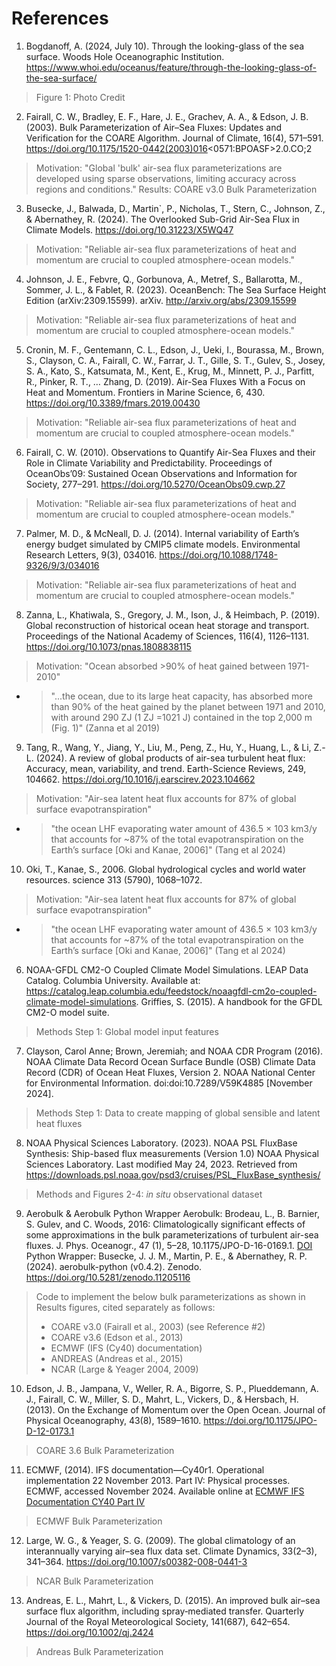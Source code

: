 # References

1) Bogdanoff, A. (2024, July 10). Through the looking-glass of the sea surface. Woods Hole Oceanographic Institution. https://www.whoi.edu/oceanus/feature/through-the-looking-glass-of-the-sea-surface/ 
> Figure 1: Photo Credit

2) Fairall, C. W., Bradley, E. F., Hare, J. E., Grachev, A. A., & Edson, J. B. (2003). Bulk Parameterization of Air–Sea Fluxes: Updates and Verification for the COARE Algorithm. Journal of Climate, 16(4), 571–591. https://doi.org/10.1175/1520-0442(2003)016<0571:BPOASF>2.0.CO;2
> Motivation: "Global 'bulk' air-sea flux parameterizations are developed using sparse observations, limiting accuracy across regions and conditions."
> Results: COARE v3.0 Bulk Parameterization

3) Busecke, J., Balwada, D., Martin`, P., Nicholas, T., Stern, C., Johnson, Z., & Abernathey, R. (2024). The Overlooked Sub-Grid Air-Sea Flux in Climate Models. https://doi.org/10.31223/X5WQ47
> Motivation: "Reliable air-sea flux parameterizations of heat and momentum are crucial to coupled atmosphere-ocean models."

4) Johnson, J. E., Febvre, Q., Gorbunova, A., Metref, S., Ballarotta, M., Sommer, J. L., & Fablet, R. (2023). OceanBench: The Sea Surface Height Edition (arXiv:2309.15599). arXiv. http://arxiv.org/abs/2309.15599
> Motivation: "Reliable air-sea flux parameterizations of heat and momentum are crucial to coupled atmosphere-ocean models."

5) Cronin, M. F., Gentemann, C. L., Edson, J., Ueki, I., Bourassa, M., Brown, S., Clayson, C. A., Fairall, C. W., Farrar, J. T., Gille, S. T., Gulev, S., Josey, S. A., Kato, S., Katsumata, M., Kent, E., Krug, M., Minnett, P. J., Parfitt, R., Pinker, R. T., … Zhang, D. (2019). Air-Sea Fluxes With a Focus on Heat and Momentum. Frontiers in Marine Science, 6, 430. https://doi.org/10.3389/fmars.2019.00430
> Motivation: "Reliable air-sea flux parameterizations of heat and momentum are crucial to coupled atmosphere-ocean models."

6) Fairall, C. W. (2010). Observations to Quantify Air-Sea Fluxes and their Role in Climate Variability and Predictability. Proceedings of OceanObs’09: Sustained Ocean Observations and Information for Society, 277–291. https://doi.org/10.5270/OceanObs09.cwp.27
> Motivation: "Reliable air-sea flux parameterizations of heat and momentum are crucial to coupled atmosphere-ocean models."

7) Palmer, M. D., & McNeall, D. J. (2014). Internal variability of Earth’s energy budget simulated by CMIP5 climate models. Environmental Research Letters, 9(3), 034016. https://doi.org/10.1088/1748-9326/9/3/034016
> Motivation: "Reliable air-sea flux parameterizations of heat and momentum are crucial to coupled atmosphere-ocean models."

8) Zanna, L., Khatiwala, S., Gregory, J. M., Ison, J., & Heimbach, P. (2019). Global reconstruction of historical ocean heat storage and transport. Proceedings of the National Academy of Sciences, 116(4), 1126–1131. https://doi.org/10.1073/pnas.1808838115  
> Motivation: "Ocean absorbed >90% of heat gained between 1971-2010"
- >"...the ocean, due to its large heat capacity, has absorbed more than 90% of the heat gained by the planet between 1971 and 2010, with around 290 ZJ (1 ZJ =1021 J) contained in the top 2,000 m (Fig. 1)" (Zanna et al 2019)

9) Tang, R., Wang, Y., Jiang, Y., Liu, M., Peng, Z., Hu, Y., Huang, L., & Li, Z.-L. (2024). A review of global products of air-sea turbulent heat flux: Accuracy, mean, variability, and trend. Earth-Science Reviews, 249, 104662. https://doi.org/10.1016/j.earscirev.2023.104662
> Motivation: "Air-sea latent heat flux accounts for 87% of global surface evapotranspiration"
- >"the ocean LHF evaporating water amount of 436.5 × 103 km3/y that accounts for ~87% of the total evapotranspiration on the Earth’s surface [Oki and Kanae, 2006]" (Tang et al 2024)

10) Oki, T., Kanae, S., 2006. Global hydrological cycles and world water resources. science 313 (5790), 1068–1072.
> Motivation: "Air-sea latent heat flux accounts for 87% of global surface evapotranspiration"
- >"the ocean LHF evaporating water amount of 436.5 × 103 km3/y that accounts for ~87% of the total evapotranspiration on the Earth’s surface [Oki and Kanae, 2006]" (Tang et al 2024)

6) NOAA-GFDL CM2-O Coupled Climate Model Simulations. LEAP Data Catalog. Columbia University. Available at: https://catalog.leap.columbia.edu/feedstock/noaagfdl-cm2o-coupled-climate-model-simulations.
Griffies, S. (2015). A handbook for the GFDL CM2-O model suite.
> Methods Step 1: Global model input features 
   
7) Clayson, Carol Anne; Brown, Jeremiah; and NOAA CDR Program (2016). NOAA Climate Data Record Ocean Surface Bundle (OSB) Climate Data Record (CDR) of Ocean Heat Fluxes, Version 2. NOAA National Center for Environmental Information. doi:doi:10.7289/V59K4885 [November 2024].
> Methods Step 1: Data to create mapping of global sensible and latent heat fluxes

8) NOAA Physical Sciences Laboratory. (2023). NOAA PSL FluxBase Synthesis: Ship-based flux measurements (Version 1.0) NOAA Physical Sciences Laboratory. Last modified May 24, 2023. Retrieved from https://downloads.psl.noaa.gov/psd3/cruises/PSL_FluxBase_synthesis/
> Methods and Figures 2-4: *in situ* observational dataset

9) Aerobulk & Aerobulk Python Wrapper
Aerobulk: Brodeau, L., B. Barnier, S. Gulev, and C. Woods, 2016: Climatologically significant effects of some approximations in the bulk parameterizations of turbulent air-sea fluxes. J. Phys. Oceanogr., 47 (1), 5–28, 10.1175/JPO-D-16-0169.1. [ DOI ](http://dx.doi.org/10.1175/JPO-D-16-0169.1)
Python Wrapper: Busecke, J. J. M., Martin, P. E., & Abernathey, R. P. (2024). aerobulk-python (v0.4.2). Zenodo. https://doi.org/10.5281/zenodo.11205116

> Code to implement the below bulk parameterizations as shown in Results figures, cited separately as follows:
> - COARE v3.0 (Fairall et al., 2003) (see Reference #2)
> - COARE v3.6 (Edson et al., 2013)
> - ECMWF (IFS (Cy40) documentation)
> - ANDREAS (Andreas et al., 2015)
> - NCAR (Large & Yeager 2004, 2009)

10) Edson, J. B., Jampana, V., Weller, R. A., Bigorre, S. P., Plueddemann, A. J., Fairall, C. W., Miller, S. D., Mahrt, L., Vickers, D., & Hersbach, H. (2013). On the Exchange of Momentum over the Open Ocean. Journal of Physical Oceanography, 43(8), 1589–1610. https://doi.org/10.1175/JPO-D-12-0173.1
> COARE 3.6 Bulk Parameterization

11) ECMWF, (2014). IFS documentation—Cy40r1. Operational implementation 22 November 2013. Part IV: Physical processes. ECMWF, accessed November 2024. Available online at [ECMWF IFS Documentation CY40 Part IV](https://www.ecmwf.int/en/elibrary/74322-ifs-documentation-cy40r1-part-iv-physical-processes)
> ECMWF Bulk Parameterization
  
12) Large, W. G., & Yeager, S. G. (2009). The global climatology of an interannually varying air–sea flux data set. Climate Dynamics, 33(2–3), 341–364. https://doi.org/10.1007/s00382-008-0441-3
> NCAR Bulk Parameterization

13) Andreas, E. L., Mahrt, L., & Vickers, D. (2015). An improved bulk air–sea surface flux algorithm, including spray‐mediated transfer. Quarterly Journal of the Royal Meteorological Society, 141(687), 642–654. https://doi.org/10.1002/qj.2424
> Andreas Bulk Parameterization















 





